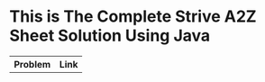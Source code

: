 # This is The Complete Strive A2Z Sheet Solution Using Java

<table> 
<th>Problem</th>
<th>Link</th>
</table>
